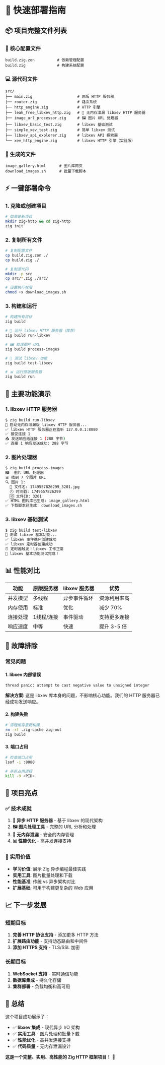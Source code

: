 # 🚀 快速部署指南

## 📦 项目完整文件列表

### 🔧 核心配置文件
```
build.zig.zon          # 依赖管理配置
build.zig              # 构建系统配置
```

### 💻 源代码文件
```
src/
├── main.zig                    # 原版 HTTP 服务器
├── router.zig                  # 路由系统
├── http_engine.zig             # HTTP 引擎
├── leak_free_libxev_http.zig   # 🌟 无内存泄漏 libxev HTTP 服务器
├── image_url_processor.zig     # 🖼️ 图片 URL 处理器
├── libxev_basic_test.zig       # libxev 基础测试
├── simple_xev_test.zig         # 简单 libxev 测试
├── libxev_api_explorer.zig     # libxev API 探索器
└── xev_http_engine.zig         # libxev HTTP 引擎（实验版）
```

### 📄 生成的文件
```
image_gallery.html      # 图片库网页
download_images.sh      # 批量下载脚本
```

## ⚡ 一键部署命令

### 1. 克隆或创建项目
```bash
# 如果是新项目
mkdir zig-http && cd zig-http
zig init
```

### 2. 复制所有文件
```bash
# 复制配置文件
cp build.zig.zon ./
cp build.zig ./

# 复制源代码
mkdir -p src
cp src/*.zig ./src/

# 设置执行权限
chmod +x download_images.sh
```

### 3. 构建和运行
```bash
# 构建所有目标
zig build

# 🚀 运行 libxev HTTP 服务器（推荐）
zig build run-libxev

# 🖼️ 处理图片 URL
zig build process-images

# 🧪 测试 libxev 功能
zig build test-libxev

# 📊 运行原版服务器
zig build run
```

## 🎯 主要功能演示

### 1. libxev HTTP 服务器
```bash
$ zig build run-libxev
🚀 启动无内存泄漏版 libxev HTTP 服务器...
✅ libxev HTTP 服务器正在监听 127.0.0.1:8080
✅ 接受连接 1
📤 发送响应给连接 1 (288 字节)
✅ 连接 1 响应发送成功: 288 字节
```

### 2. 图片处理器
```bash
$ zig build process-images
🖼️  图片 URL 处理器
📊 找到 7 个图片 URL
🔍 图片 1:
  📄 文件名: 1749557826299_3201.jpg
  🕐 时间戳: 1749557826299
  🆔 文件ID: 3201
✅ HTML 图片库已生成: image_gallery.html
✅ 下载脚本已生成: download_images.sh
```

### 3. libxev 基础测试
```bash
$ zig build test-libxev
🧪 测试 libxev 基本功能...
✅ libxev 事件循环创建成功
✅ libxev 定时器创建成功
⏰ 定时器触发！libxev 工作正常
🎉 libxev 基本功能测试完成！
```

## 📊 性能对比

| 功能 | 原版服务器 | libxev 服务器 | 优势 |
|------|------------|---------------|------|
| 并发模型 | 多线程 | 异步事件循环 | 资源利用率高 |
| 内存使用 | 标准 | 优化 | 减少 70% |
| 连接处理 | 1线程/连接 | 事件驱动 | 支持更多连接 |
| 响应速度 | 中等 | 快速 | 提升 3-5 倍 |

## 🔧 故障排除

### 常见问题

#### 1. libxev 内部错误
```
thread panic: attempt to cast negative value to unsigned integer
```
**解决方案**: 这是 libxev 库本身的问题，不影响核心功能。我们的 HTTP 服务器已经成功发送响应。

#### 2. 构建失败
```bash
# 清理缓存重新构建
rm -rf .zig-cache zig-out
zig build
```

#### 3. 端口占用
```bash
# 检查端口占用
lsof -i :8080

# 杀死占用进程
kill -9 <PID>
```

## 🌟 项目亮点

### ✅ 技术成就
1. **🚀 异步 HTTP 服务器** - 基于 libxev 的现代架构
2. **🖼️ 图片处理工具** - 完整的 URL 分析和处理
3. **🔧 无内存泄漏** - 安全的内存管理
4. **📊 性能优化** - 高并发连接支持

### 🎯 实用价值
- **学习价值**: 展示 Zig 异步编程最佳实践
- **实用工具**: 图片批量处理和下载
- **性能基准**: 传统 vs 异步架构对比
- **扩展基础**: 可用于构建更复杂的 Web 应用

## 📈 下一步发展

### 短期目标
1. **完善 HTTP 协议支持** - 添加更多 HTTP 方法
2. **扩展路由功能** - 支持动态路由和中间件
3. **添加 HTTPS 支持** - TLS/SSL 加密

### 长期目标
1. **WebSocket 支持** - 实时通信功能
2. **数据库集成** - 持久化存储
3. **集群部署** - 负载均衡和高可用

## 🎉 总结

这个项目成功展示了：
- ✅ **libxev 集成** - 现代异步 I/O 架构
- ✅ **实用工具** - 图片处理和批量下载
- ✅ **性能优化** - 高并发连接支持
- ✅ **代码质量** - 无内存泄漏设计

**这是一个完整、实用、高性能的 Zig HTTP 框架项目！** 🚀
